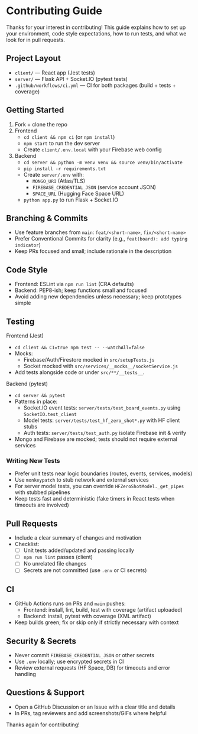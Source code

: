 # Contributing Guide

Thanks for your interest in contributing! This guide explains how to set up your environment, code style expectations, how to run tests, and what we look for in pull requests.

## Project Layout
- `client/` — React app (Jest tests)
- `server/` — Flask API + Socket.IO (pytest tests)
- `.github/workflows/ci.yml` — CI for both packages (build + tests + coverage)

## Getting Started
1) Fork + clone the repo
2) Frontend
   - `cd client && npm ci` (or `npm install`)
   - `npm start` to run the dev server
   - Create `client/.env.local` with your Firebase web config
3) Backend
   - `cd server && python -m venv venv && source venv/bin/activate`
   - `pip install -r requirements.txt`
   - Create `server/.env` with:
     - `MONGO_URI` (Atlas/TLS)
     - `FIREBASE_CREDENTIAL_JSON` (service account JSON)
     - `SPACE_URL` (Hugging Face Space URL)
   - `python app.py` to run Flask + Socket.IO

## Branching & Commits
- Use feature branches from `main`: `feat/<short-name>`, `fix/<short-name>`
- Prefer Conventional Commits for clarity (e.g., `feat(board): add typing indicator`)
- Keep PRs focused and small; include rationale in the description

## Code Style
- Frontend: ESLint via `npm run lint` (CRA defaults)
- Backend: PEP8-ish; keep functions small and focused
- Avoid adding new dependencies unless necessary; keep prototypes simple

## Testing
Frontend (Jest)
- `cd client && CI=true npm test -- --watchAll=false`
- Mocks:
  - Firebase/Auth/Firestore mocked in `src/setupTests.js`
  - Socket mocked with `src/services/__mocks__/socketService.js`
- Add tests alongside code or under `src/**/__tests__`.

Backend (pytest)
- `cd server && pytest`
- Patterns in place:
  - Socket.IO event tests: `server/tests/test_board_events.py` using `SocketIO.test_client`
  - Model tests: `server/tests/test_hf_zero_shot*.py` with HF client stubs
  - Auth tests: `server/tests/test_auth.py` isolate Firebase init & verify
- Mongo and Firebase are mocked; tests should not require external services

### Writing New Tests
- Prefer unit tests near logic boundaries (routes, events, services, models)
- Use `monkeypatch` to stub network and external services
- For server model tests, you can override `HFZeroShotModel._get_pipes` with stubbed pipelines
- Keep tests fast and deterministic (fake timers in React tests when timeouts are involved)

## Pull Requests
- Include a clear summary of changes and motivation
- Checklist:
  - [ ] Unit tests added/updated and passing locally
  - [ ] `npm run lint` passes (client)
  - [ ] No unrelated file changes
  - [ ] Secrets are not committed (use `.env` or CI secrets)

## CI
- GitHub Actions runs on PRs and `main` pushes:
  - Frontend: install, lint, build, test with coverage (artifact uploaded)
  - Backend: install, pytest with coverage (XML artifact)
- Keep builds green; fix or skip only if strictly necessary with context

## Security & Secrets
- Never commit `FIREBASE_CREDENTIAL_JSON` or other secrets
- Use `.env` locally; use encrypted secrets in CI
- Review external requests (HF Space, DB) for timeouts and error handling

## Questions & Support
- Open a GitHub Discussion or an Issue with a clear title and details
- In PRs, tag reviewers and add screenshots/GIFs where helpful

Thanks again for contributing!

